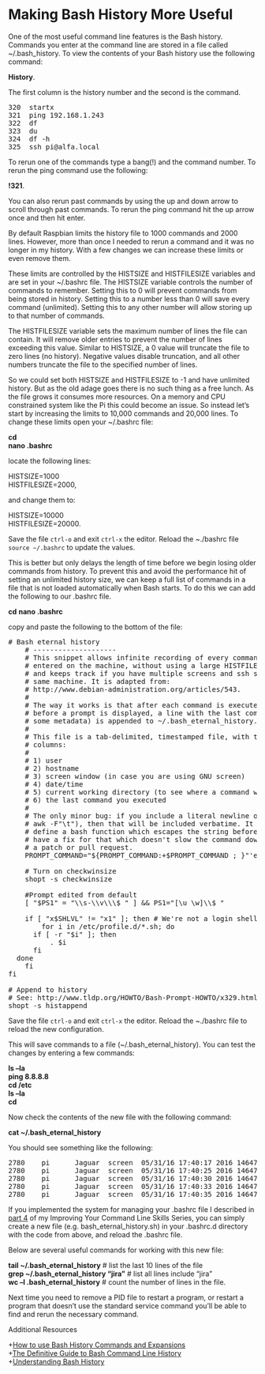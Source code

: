 # Making Bash History More Useful #
One of the most useful command line features is the Bash history. Commands you enter at the command line are stored in a file called ~/.bash_history. To view the contents of your Bash history use the following command:

**History**.

The first column is the history number and the second is the command.

<pre>
320  startx
321  ping 192.168.1.243
322  df
323  du
324  df -h
325  ssh pi@alfa.local
</pre>

To rerun one of the commands type a bang(!) and the command number. To rerun the ping command use the following: 

**!321**.

You can also rerun past commands by using the up and down arrow to scroll through past commands. To rerun the ping command hit the up arrow once and then hit enter.

By default Raspbian limits the history file to 1000 commands and 2000 lines. However, more than once I needed to rerun a command and it was no longer in my history. With a few changes we can increase these limits or even remove them.

These limits are controlled by the HISTSIZE and HISTFILESIZE variables and are set in your ~/.bashrc file. The HISTSIZE variable controls the number of commands to remember. Setting this to 0 will prevent commands from being stored in history. Setting this to a number less than 0 will save every command (unlimited). Setting this to any other number will allow storing up to that number of commands. 

The HISTFILESIZE variable sets the maximum number of lines the file can contain. It will remove older entries to prevent the number of lines exceeding this value. Similar to HISTSIZE, a 0 value will truncate the file to zero lines (no history). Negative values disable truncation, and all other numbers truncate the file to the specified number of lines. 

So we could set both HISTSIZE and HISTFILESIZE to -1 and have unlimited history. But as the old adage goes there is no such thing as a free lunch. As the file grows it consumes more resources. On a memory and CPU constrained system like the Pi this could become an issue. So instead let’s start by increasing the limits to 10,000 commands and 20,000 lines. To change these limits open your ~/.bashrc file:

**cd**  
**nano .bashrc**

locate the following lines:

HISTSIZE=1000<br />
HISTFILESIZE=2000,

and change them to:

HISTSIZE=10000<br />
HISTFILESIZE=20000.

Save the file `ctrl-o` and exit `ctrl-x` the editor. Reload the ~./bashrc file `source ~/.bashrc` to update the values. 

This is better but only delays the length of time before we begin losing older commands from history. To prevent this and avoid the performance hit of setting an unlimited history size, we can keep a full list of commands in a file that is not loaded automatically when Bash starts. To do this we can add the following to our .bashrc file.

**cd**
**nano .bashrc**

copy and paste the following to the bottom of the file:

<pre>
# Bash eternal history
    # --------------------
    # This snippet allows infinite recording of every command you've ever
    # entered on the machine, without using a large HISTFILESIZE variable,
    # and keeps track if you have multiple screens and ssh sessions into the
    # same machine. It is adapted from:
    # http://www.debian-administration.org/articles/543.
    #
    # The way it works is that after each command is executed and
    # before a prompt is displayed, a line with the last command (and
    # some metadata) is appended to ~/.bash_eternal_history.
    #
    # This file is a tab-delimited, timestamped file, with the following
    # columns:
    #
    # 1) user
    # 2) hostname
    # 3) screen window (in case you are using GNU screen)
    # 4) date/time
    # 5) current working directory (to see where a command was executed)
    # 6) the last command you executed
    #
    # The only minor bug: if you include a literal newline or tab (e.g. with
    # awk -F"\t"), then that will be included verbatime. It is possible to
    # define a bash function which escapes the string before writing it; if you
    # have a fix for that which doesn't slow the command down, please submit
    # a patch or pull request.
    PROMPT_COMMAND="${PROMPT_COMMAND:+$PROMPT_COMMAND ; }"'echo -e $$\\t$USER\\t$HOSTNAME\\tscreen $WINDOW\\t`date +%D%t%T%t%Y%t%s`\\t$PWD"$(history 1)" >> ~/.bash_eternal_history'

    # Turn on checkwinsize
    shopt -s checkwinsize

    #Prompt edited from default
    [ "$PS1" = "\\s-\\v\\\$ " ] && PS1="[\u \w]\\$ "

    if [ "x$SHLVL" != "x1" ]; then # We're not a login shell
        for i in /etc/profile.d/*.sh; do
      if [ -r "$i" ]; then
          . $i
      fi
  done
    fi
fi

# Append to history
# See: http://www.tldp.org/HOWTO/Bash-Prompt-HOWTO/x329.html
shopt -s histappend
</pre>

Save the file `ctrl-o` and exit `ctrl-x` the editor. Reload the ~./bashrc file to reload the new configuration. 

This will save commands to a file (~/.bash_eternal_history). You can test the changes by entering a few commands:

**ls –la**<br />
**ping 8.8.8.8**<br />
**cd /etc**<br />
**ls –la**<br />
**cd**<br />

Now check the contents of the new file with the following command:

**cat ~/.bash_eternal_history**

You should see something like the following:

<pre>
2780    pi      Jaguar  screen  05/31/16 17:40:17 2016 1464730817       /home/pi 2053  ls -la
2780    pi      Jaguar  screen  05/31/16 17:40:25 2016 1464730825       /home/pi 2054  ping 8.8.8.8
2780    pi      Jaguar  screen  05/31/16 17:40:30 2016 1464730830       /etc 2055  cd /etc/
2780    pi      Jaguar  screen  05/31/16 17:40:33 2016 1464730833       /etc 2056  ls -la
2780    pi      Jaguar  screen  05/31/16 17:40:35 2016 1464730835       /home/pi 2057  cd
</pre>

If you implemented the system for managing your .bashrc file I described in [part 4](https://raspberrypise.tumblr.com/post/143121276514/improving-your-command-line-skills-part-4) of my Improving Your Command Line Skills Series, you can simply create a new file (e.g. bash_eternal_history.sh) in your .bashrc.d directory with the code from above, and reload the .bashrc file.

Below are several useful commands for working with this new file:

**tail ~/.bash_eternal_history**          # list the last 10 lines of the file<br />
**grep ~/.bash_eternal_history “jira”**   # list all lines include “jira”<br />
**wc –l .bash_eternal_history**       # count the number of lines in the file.<br />
 
Next time you need to remove a PID file to restart a program, or restart a program that doesn’t use the standard service command you’ll be able to find and rerun the necessary command. 

Additional Resources

+[How to use Bash History Commands and Expansions](https://www.digitalocean.com/community/tutorials/how-to-use-bash-history-commands-and-expansions-on-a-linux-vps)<br />
+[The Definitive Guide to Bash Command Line History](http://www.catonmat.net/blog/the-definitive-guide-to-bash-command-line-history/)<br />
+[Understanding Bash History](http://www.symkat.com/understanding-bash-history)
